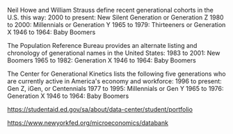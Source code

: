 Neil Howe and William Strauss define recent generational cohorts in the U.S. this way:
2000 to present: New Silent Generation or Generation Z
1980 to 2000: Millennials or Generation Y
1965 to 1979: Thirteeners or Generation X
1946 to 1964: Baby Boomers

The Population Reference Bureau provides an alternate listing and chronology of generational names in the United States:
1983 to 2001: New Boomers
1965 to 1982: Generation X
1946 to 1964: Baby Boomers

The Center for Generational Kinetics lists the following five generations who are currently active in America's economy and workforce:
1996 to present: Gen Z, iGen, or Centennials
1977 to 1995: Millennials or Gen Y
1965 to 1976: Generation X
1946 to 1964: Baby Boomers

https://studentaid.ed.gov/sa/about/data-center/student/portfolio

https://www.newyorkfed.org/microeconomics/databank
